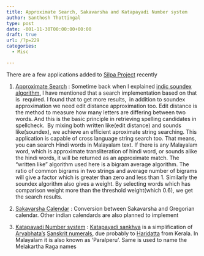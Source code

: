 ```yaml
---
title: Approximate Search, Sakavarsha and Katapayadi Number system
author: Santhosh Thottingal
type: post
date: -001-11-30T00:00:00+00:00
draft: true
url: /?p=229
categories:
  - Misc

---
```

There are a few applications added to [Silpa Project][1] recently

1. [Approximate Search][2] : Sometime back when I explained [indic soundex algorithm,][3] I have mentioned that a search implementation based on that is  required. I found that to get more results,  in addition to soundex approximation we need edit distance approximation too. Edit distance is the method to measure how many letters are differing between two words. And this is the basic principle in retrieving spelling candidates in spellcheck.  By mixing both written like(edit distance) and sounds like(soundex), we achieve an efficient aproximate string searching. This application is capable of cross language string search too. That means, you can search Hindi words in Malayalam text. If there is any Malayalam word, which is approximate transliteration of hindi word, or sounds alike the hindi words, it will be returned as an approximate match. The &#8220;written like&#8221; algorithm used here is a bigram average algorithm. The ratio of common bigrams in two strings and average number of bigrams will give a factor which is greater than zero and less than 1. Similarly the soundex algorithm also gives a weight. By selecting words which has comparison weight more than the threshold weight(which 0.6), we get the search results.

2. [Sakavarsha Calendar][4] : Conversion between Sakavarsha and Gregorian calendar. Other indian calendards are also planned to implement

3. [Katapayadi Number system][5] : [Katapayadi sankhya][6] is a simplification of [Aryabhata&#8217;s][7] [Sanskrit numerals][8], due probably to [Haridatta][9] from Kerala. In Malayalam it is also known as &#8216;Paralperu&#8217;. Same is used to name the Melakartha Raga names

 [1]: http://smc.org.in/silpa
 [2]: http://smc.org.in/silpa/ApproxSearch
 [3]: http://thottingal.in/blog/2009/07/26/indicsoundex/
 [4]: http://smc.org.in/silpa/Calendar
 [5]: http://smc.org.in/silpa/Katapayadi
 [6]: http://en.wikipedia.org/wiki/Katapayadi_sankhya
 [7]: http://en.wikipedia.org/wiki/Aryabhata
 [8]: http://en.wikipedia.org/wiki/Sanskrit_numerals
 [9]: http://www.google.com/search?hl=en&q=Haridatta&btnG=Google+Search